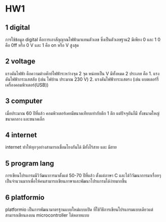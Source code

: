 # HW1
## 1 digital
การใช้ข้อมูล digital คือการเอาสัญญาณไฟฟ้ามาแทนตัวเลข ซึ่งเป็นตัวเลขฐาน2 มีเพียง 0 และ 1 
0 คือ 0ff หรือ 0 V และ 1 คือ on หรือ V สูงสุด
## 2 voltage
แรงดันไฟฟ้า คือความต่างศักย์ไฟฟ้าระหว่างจุด 2 จุด หน่อยเป็น V 
มีทั้งหมด 2 ประเภท คือ 1. แรงดันไฟฟ้ากระแสสลับ (เช่น ไฟบ้าน ประมาณ 230 V)  2. แรงดันไฟฟ้ากระแสตรง (เช่น แบตเตอร์รี่ เครื่องคอมพิวเตอร์(USB))
## 3 computer
เมื่อประมาณ 60 ปีที่แล้ว คอมพิวเตอร์เคยมีขนาดเทียบเท่ากับตึก 1 ตึก แต่ปัจจุบันก็มี ทั้งขนาดใหญ่ ขนาดกลาง และขนาดเล็ก 
## 4 internet
internet ทำให้ทุกๆอย่างสามารถเชื่อมโยงกันได้ มีทั้งไร้สาย และ มีสาย
## 5 program lang
การเขียนโปรแกรมมีวิวัฒนาการมาตั้งแต่ 50-70 ปีที่แล้ว ตั้งแต่ภาษา C และได้วิวัฒนาการมาเรื่อยๆเป็นจำนวนมากเพื่อให้คนสามารถเขียนภาษาและพัฒนาโปรแกรมได้ง่ายมากขึ้น
## 6 platformio
platformio เป็นการพัฒนามาตรฐานแบบใหม่แบบเปิด ที่ใช้วิธีการเขียนโปรแกรมแบบเดียวแต่สามารถเขียนลงบน microcontroller ได้หลายแบบ
